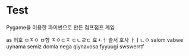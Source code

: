 # Test
Pygame을 이용한 파이썬으로 만든 점프점프 게임


as
허호
ㅁㅈㅇ
ㅂ항
ㅈㅇㄷㅈ
ㄷㄴㄹㄷ
효ㅗㅓ
솔서
호사
ㅏㅣㄴㅇ
salom
vabwe uynama
semiz domla
nega qiynavosa
fyyuugi
swswerrtf
